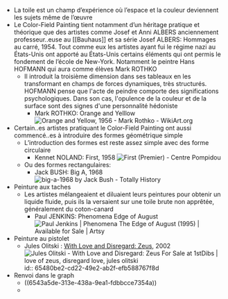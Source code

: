 - La toile est un champ d’expérience où l’espace et la couleur deviennent les sujets même de l’œuvre
- Le Color-Field Painting tient notamment d’un héritage pratique et théorique que des artistes comme Josef et Anni ALBERS  anciennement professeur..euse au [[Bauhaus]] et sa série Josef ALBERS: Hommages au carré, 1954. Tout comme eux les artistes ayant fui le régime nazi au États-Unis ont apporté au États-Unis certains éléments qui ont permis le fondement de l’école de New-York. Notamment le peintre Hans HOFMANN qui aura comme élèves Mark ROTHKO
	- Il introduit la troisième dimension dans ses tableaux en les transformant en champs de forces dynamiques, très structurés. HOFMANN pense que l'acte de peindre comporte des significations psychologiques. Dans son cas, l'opulence de la couleur et de la surface sont des signes d'une personnalité hédoniste
		- Mark ROTHKO: Orange and Yelllow ![Orange and Yellow, 1956 - Mark Rothko - WikiArt.org](https://uploads2.wikiart.org/images/mark-rothko/orange-and-yellow(1).jpg)
- Certain..es artistes pratiquant le Color-Field Painting ont aussi commencé..es à introduire des formes géométrique simple
	- L’introduction des formes est reste assez simple avec des forme circulaire
		- Kennet NOLAND: First, 1958 ![First (Premier) - Centre Pompidou](https://www.centrepompidou.fr/media/picture/7b/7a/7b7ac2034f38726448f230075e81f86b/thumb_large.jpg)
	- Ou des formes rectangulaires:
		- Jack BUSH: Big A, 1968 ![big-a-1968 by Jack Bush - Totally History](https://totallyhistory.com/wp-content/uploads/2012/08/big-a-1968-by-Jack-Bush.jpg)
- Peinture aux taches
	- Les artistes mélangeaient et diluaient leurs peintures pour obtenir un liquide fluide, puis ils la versaient sur une toile brute non apprêtée, généralement du coton-canard
		- Paul JENKINS: Phenomena Edge of August ![Paul Jenkins | Phenomena The Edge of August (1995) | Available for Sale |  Artsy](https://d7hftxdivxxvm.cloudfront.net/?height=799&quality=85&resize_to=fit&src=https%3A%2F%2Fd32dm0rphc51dk.cloudfront.net%2FPJVDjlQoCjP5C_p8ETuROw%2Fmain.jpg&width=571)
- Peinture au pistolet
	- Jules Olitski : [With Love and Disregard: Zeus](https://www.1stdibs.com/fr/art/peintures/jules-olitski-with-love-and-disregard-zeus/id-a_3494/?modal=intlWelcomeModal), 2002 ![Jules Olitski - With Love and Disregard: Zeus For Sale at 1stDibs | love of  zeus, disregard love, jules olitski](https://a.1stdibscdn.com/archivesE/art/upload/42/1313/JOWithLoveandDisregard-Zeus.19206copy.jpg)
	  id:: 65480be2-cd22-49e2-ab2f-efb588767f8d
- Renvoi dans le graph
	- ((6543a5de-313e-438a-9ea1-fdbbcce7354a))
	-